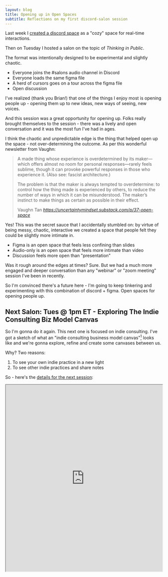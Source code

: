 ```yaml
---
layout: blog
title: Opening up in Open Spaces
subtitle: Reflections on my first discord-salon session
---
```


Last week I [created a discord space](https://tomcritchlow.com/2020/07/08/discord/) as a "cozy" space for real-time interactions.

Then on Tuesday I hosted a salon on the topic of *Thinking in Public*.

The format was intentionally designed to be experimental and slightly chaotic.

- Everyone joins the #salons audio channel in Discord
- Everyone loads the same figma file
- A herd of cursors goes on a tour across the figma file
- Open discussion

I've realized (thank you Brian!) that one of the things I enjoy most is opening people up - opening them up to new ideas, new ways of seeing, new voices.

And this session was a great opportunity for opening up. Folks really brought themselves to the session - there was a lively and open conversation and it was the most fun I've had in ages.

I think the chaotic and unpredictable edge is the thing that helped open up the space - not over-determining the outcome. As per this wonderful newsletter from Vaughn:

<blockquote class="quoteback" darkmode="" data-title="%2337%3A%20Open%20space" data-author="Vaughn Tan" cite="https://uncertaintymindset.substack.com/p/37-open-space">
<p>A made thing whose experience is overdetermined by its maker—which offers almost no room for personal responses—rarely feels sublime, though it can provoke powerful responses in those who experience it. (Also see: fascist architecture.)</p><p>The problem is that the maker is always tempted to overdetermine: to control how the thing made is experienced by others, to reduce the number of ways in which it can be misunderstood. The maker’s instinct to make things as certain as possible in their effect.</p>
<footer>Vaughn Tan<cite> <a href="https://uncertaintymindset.substack.com/p/37-open-space">https://uncertaintymindset.substack.com/p/37-open-space</a></cite></footer>
</blockquote><script note="" src="https://cdn.jsdelivr.net/gh/Blogger-Peer-Review/quotebacks@1/quoteback.js"></script>

Yes! This was the secret sauce that I accidentally stumbled on: by virtue of being messy, chaotic, interactive we created a space that people felt they could be slightly more intimate in.

- Figma is an open space that feels less confining than slides
- Audio-only is an open space that feels more intimate than video
- Discussion feels more open than "presentation"

Was it rough around the edges at times? Sure. But we had a much more engaged and deeper conversation than any "webinar" or "zoom meeting" session I've been in recently.

So I'm convinced there's a future here - I'm going to keep tinkering and experimenting with this combination of discord + figma. Open spaces for opening people up.

## Next Salon: Tues @ 1pm ET - Exploring The Indie Consulting Biz Model Canvas

So I'm gonna do it again. This next one is focused on indie consulting. I've got a sketch of what an "indie consulting business model canvas"[^canvas] looks like and we're gonna explore, refine and create some canvases between us.

[^canvas]: If you're not familiar with the business model canvas do a Google - there's millions of them but they function largely the same way. [See here for a simple version](https://www.thestrategygroup.com.au/business-model-canvas/)

Why? Two reasons:

1) To see your own indie practice in a new light
2) To see other indie practices and share notes

So - here's the [details for the next session](https://www.mixily.com/event/6085130529986719170):

<iframe style="width:100%;height:600px" src="https://www.mixily.com/event/6085130529986719170">